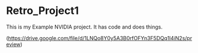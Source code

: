 # Retro_Project1
This is my Example NVIDIA project. It has code and does things.


(https://drive.google.com/file/d/1LNQo8Y0y5A3B0rfOFYn3F5DQq1l4iN2s/preview)

